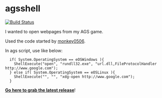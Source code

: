# agsshell

[![Build Status](https://travis-ci.org/ericoporto/agsshell.svg?branch=master)](https://travis-ci.org/ericoporto/agsshell)

I wanted to open webpages from my AGS game.

Used the code started by [monkey0506](https://bitbucket.org/monkey0506/ags_shell).

In ags script, use like below:

      if( System.OperatingSystem == eOSWindows ){
        ShellExecute("open", "rundll32.exe", "url.dll,FileProtocolHandler http://www.google.com");
      } else if( System.OperatingSystem == eOSLinux ){
        ShellExecute("", "", "xdg-open http://www.google.com");
      }

[**Go here to grab the latest release**](https://github.com/ericoporto/agsshell/releases)!
